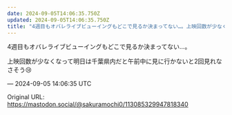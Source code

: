 ```yaml
---
date: 2024-09-05T14:06:35.750Z
updated: 2024-09-05T14:06:35.750Z
title: "4週目もオバレライブビューイングもどこで見るか決まってない…。上映回数が少なくな[...]"
---
```


<p>4週目もオバレライブビューイングもどこで見るか決まってない…。</p><p>上映回数が少なくなって明日は千葉県内だと午前中に見に行かないと2回見れなさそう😢</p>

&mdash; 2024-09-05 14:06:35 UTC

Original URL: https://mastodon.social/@sakuramochi0/113085329947818340
